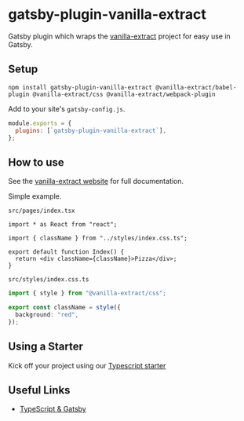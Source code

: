 # gatsby-plugin-vanilla-extract

Gatsby plugin which wraps the [vanilla-extract](https://vanilla-extract.style/) project for easy use in Gatsby.

## Setup

```shell
npm install gatsby-plugin-vanilla-extract @vanilla-extract/babel-plugin @vanilla-extract/css @vanilla-extract/webpack-plugin
```

Add to your site's `gatsby-config.js`.

```js
module.exports = {
  plugins: [`gatsby-plugin-vanilla-extract`],
};
```

## How to use

See the [vanilla-extract website](https://vanilla-extract.style/) for full documentation.

Simple example.

`src/pages/index.tsx`

```tsx
import * as React from "react";

import { className } from "../styles/index.css.ts";

export default function Index() {
  return <div className={className}>Pizza</div>;
}
```

`src/styles/index.css.ts`

```ts
import { style } from "@vanilla-extract/css";

export const className = style({
  background: "red",
});
```

## Using a Starter
Kick off your project using our [Typescript starter](https://github.com/gatsbyjs/gatsby-starter-typescript
)

## Useful Links

- [TypeScript & Gatsby](https://www.gatsbyjs.com/docs/how-to/custom-configuration/typescript/)
